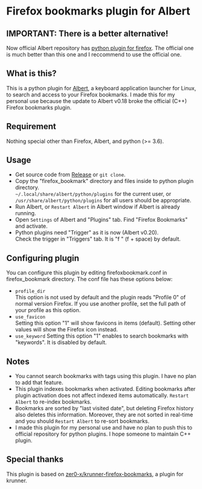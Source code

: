 # Firefox bookmarks plugin for Albert

## IMPORTANT: There is a better alternative!
Now official Albert repository has [python plugin for firefox](https://github.com/albertlauncher/albert-plugin-python-firefox). The official one is much better than this one and I reccommend to use the official one.

## What is this?
This is a python plugin for [Albert](https://albertlauncher.github.io/), a keyboard application launcher for Linux, to search and access to your Firefox bookmarks. I made this for my personal use because the update to Albert v0.18 broke the official (C++) Firefox bookmarks plugin.

## Requirement
Nothing special other than Firefox, Albert, and python (>= 3.6).

## Usage
- Get source code from [Release](https://github.com/czsy4096/albert-firefoxbookmark-py/releases) or `git clone`.
- Copy the "firefox_bookmark" directory and files inside to python plugin directory.  
`~/.local/share/albert/python/plugins` for the current user, or `/usr/share/albert/python/plugins` for all users should be appropriate.
- Run Albert, or `Restart Albert` in Albert window if Albert is already running.
- Open `Settings` of Albert and "Plugins" tab. Find "Firefox Bookmarks" and activate.
- Python plugins need "Trigger" as it is now (Albert v0.20).  
Check the trigger in "Triggers" tab. It is "f " (f + space) by default.

## Configuring plugin
You can configure this plugin by editing firefoxbookmark.conf in firefox_bookmark directory. The conf file has these options below:
- `profile_dir`  
This option is not used by default and the plugin reads "Profile 0" of normal version Firefox. If you use another profile, set the full path of your profile as this option.
- `use_favicon`  
Setting this option "1" will show favicons in items (default). Setting other values will show the Firefox icon instead.
- `use_keyword`
Setting this option "1" enables to search bookmarks with "keywords". It is disabled by default.

## Notes
- You cannot search bookmarks with tags using this plugin. I have no plan to add that feature.
- This plugin indexes bookmarks when activated. Editing bookmarks after plugin activation does not affect indexed items automatically. `Restart Albert` to re-index bookmarks.
- Bookmarks are sorted by "last visited date", but deleting Firefox history also deletes this information. Moreover, they are not sorted in real-time and you should `Restart Albert` to re-sort bookmarks.
- I made this plugin for my personal use and have no plan to push this to official repository for python plugins. I hope someone to maintain C++ plugin.

## Special thanks
This plugin is based on [zer0-x/krunner-firefox-bookmarks](https://github.com/zer0-x/krunner-firefox-bookmarks), a plugin for krunner.